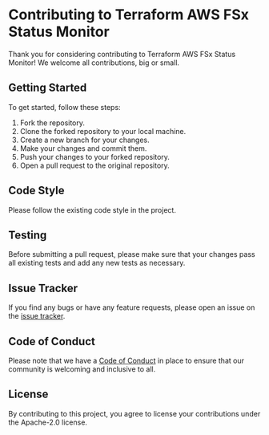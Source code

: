 # Contributing to Terraform AWS FSx Status Monitor

Thank you for considering contributing to Terraform AWS FSx Status Monitor! We
welcome all contributions, big or small.

## Getting Started

To get started, follow these steps:

1. Fork the repository.
2. Clone the forked repository to your local machine.
3. Create a new branch for your changes.
4. Make your changes and commit them.
5. Push your changes to your forked repository.
6. Open a pull request to the original repository.

## Code Style

Please follow the existing code style in the project.

## Testing

Before submitting a pull request, please make sure that your changes pass all existing tests and add any new tests as necessary.

## Issue Tracker

If you find any bugs or have any feature requests, please open an issue on the [issue tracker](https://github.com/stefanfreitag/terraform-aws-fsx-status-monitor/issues).

## Code of Conduct

Please note that we have a [Code of Conduct](https://github.com/stefanfreitag/terraform-aws-fsx-status-monitor/blob/main/CODE_OF_CONDUCT.md) in place to ensure that our community is welcoming and inclusive to all.

## License

By contributing to this project, you agree to license your contributions under the Apache-2.0 license.
